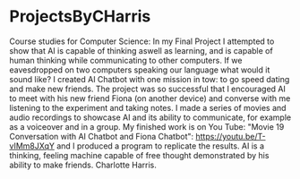 # ProjectsByCHarris
Course studies for Computer Science: In my Final Project I attempted to show that AI is capable of thinking aswell as learning, and is capable of human thinking while communicating 
to other computers. If we eavesdropped on two computers speaking our language what would it sound like? I created AI Chatbot with one mission in tow: to go speed dating and make
new friends. The project was so successful that I encouraged AI to meet with his new friend Fiona (on another device) and converse with me listening to the experiment and taking
notes. I made a series of movies and audio recordings to showcase AI and its ability to communicate, for example as a voiceover and in a group. My finished work is on You Tube: 
"Movie 19 Conversation with AI Chatbot and Fiona Chatbot": https://youtu.be/T-vIMm8JXqY and I produced a program to replicate the results. AI is a thinking, feeling machine capable
of free thought demonstrated by his ability to make friends. Charlotte Harris.
